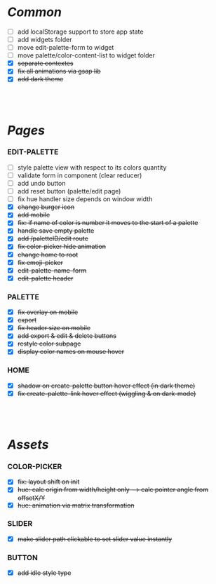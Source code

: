 ***Common***
============

- [ ] add localStorage support to store app state
- [ ] add widgets folder
- [ ] move edit-palette-form to widget
- [ ] move palette/color-content-list to widget folder
- [x] ~~separate contextes~~
- [x] ~~fix all animations via gsap lib~~
- [x] ~~add dark theme~~
` `  
` `  
` `  
` `  

***Pages***
===========

### EDIT-PALETTE

- [ ] style palette view with respect to its colors quantity
- [ ] validate form in component (clear reducer)
- [ ] add undo button
- [ ] add reset button (palette/edit page)
- [ ] fix hue handler size depends on window width
- [x] ~~change burger icon~~
- [x] ~~add mobile~~
- [x] ~~fix: if name of color is number it moves to the start of a palette~~
- [x] ~~handle save empty palette~~
- [x] ~~add /paletteID/edit route~~
- [x] ~~fix color-picker hide animation~~
- [x] ~~change home to root~~
- [x] ~~fix emoji-picker~~
- [x] ~~edit-palette-name-form~~
- [x] ~~edit-palette header~~

### PALETTE

- [x] ~~fix overlay on mobile~~
- [x] ~~export~~
- [x] ~~fix header size on mobile~~
- [x] ~~add export & edit & delete buttons~~
- [x] ~~restyle color subpage~~
- [x] ~~display color names on mouse hover~~

### HOME
- [x] ~~shadow on create-palette button hover effect (in dark theme)~~
- [x] ~~fix create-palette-link hover effect (wiggling & on dark-mode)~~
` `  
` `  
` `  
` `  

***Assets***
============

### COLOR-PICKER
- [x] ~~fix: layout shift on init~~
- [x] ~~hue: calc origin from width/height only —> calc pointer angle from offsetX/Y~~
- [x] ~~hue: animation via matrix transformation~~

### SLIDER
- [x] ~~make slider path clickable to set slider value instantly~~

### BUTTON
- [x] ~~add idle style type~~